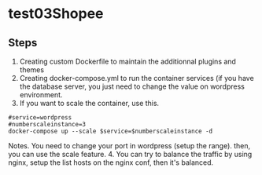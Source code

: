 # test03Shopee

## Steps
1. Creating custom Dockerfile to maintain the additionnal plugins and themes
2. Creating docker-compose.yml to run the container services (if you have the database server, you just need to change the value on wordpress environment.
3. If you want to scale the container, use this.
```
#service=wordpress
#numberscaleinstance=3
docker-compose up --scale $service=$numberscaleinstance -d
```
Notes. You need to change your port in wordpress (setup the range).
then, you can use the scale feature.
4. You can try to balance the traffic by using nginx, setup the list hosts on the nginx conf, then it's balanced.
